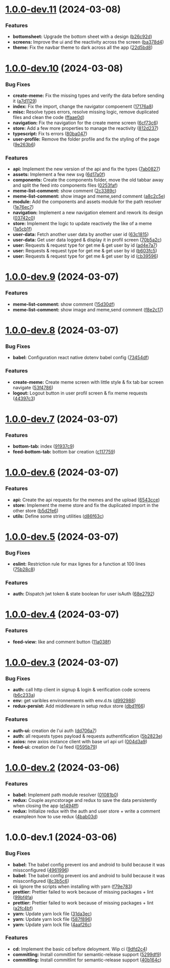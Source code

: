 # [1.0.0-dev.11](https://github.com/Maghwyn/meme-rn-app/compare/v1.0.0-dev.10...v1.0.0-dev.11) (2024-03-08)


### Features

* **bottomsheet:** Upgrade the bottom sheet with a design ([b26c92d](https://github.com/Maghwyn/meme-rn-app/commit/b26c92d70b52985ac2f2c97def82caf53842c7c7))
* **screens:** Improve the ui and the reactivity across the screen ([ba378d4](https://github.com/Maghwyn/meme-rn-app/commit/ba378d4d7032ec2680a466cf67baef85f2f9a413))
* **theme:** Fix the navbar theme to dark across all the app ([22d5bd8](https://github.com/Maghwyn/meme-rn-app/commit/22d5bd843d45d241a4a4ca058e2f028b728fc65a))

# [1.0.0-dev.10](https://github.com/Maghwyn/meme-rn-app/compare/v1.0.0-dev.9...v1.0.0-dev.10) (2024-03-08)


### Bug Fixes

* **create-meme:** Fix the missing types and verify the data before sending it ([a7d1129](https://github.com/Maghwyn/meme-rn-app/commit/a7d11297d2bf9904ee7a471879cb421455e3863d))
* **index:** Fix the import, change the navigator compoenent ([17176a8](https://github.com/Maghwyn/meme-rn-app/commit/17176a876b7f9ee584932cef36e0ae530a4c8794))
* **misc:** Resolve types errors, resolve missing logic, remove duplicated files and clean the code ([ffaae0d](https://github.com/Maghwyn/meme-rn-app/commit/ffaae0d2f83b18ffde6ca55cfc9f75897e733b6a))
* **navigation:** Fix the navigation for the create meme screen ([6cf73c6](https://github.com/Maghwyn/meme-rn-app/commit/6cf73c6bed74458e54599b29285c8352ed5e1fa4))
* **store:** Add a few more properties to manage the reactivity ([812d237](https://github.com/Maghwyn/meme-rn-app/commit/812d237e907b35a34afb4186f8d4494ba63e4e90))
* **typescript:** Fix ts errors ([80ba047](https://github.com/Maghwyn/meme-rn-app/commit/80ba047d4928ea96800711295593182d9ae823a5))
* **user-profile:** Remove the folder profile and fix the styling of the page ([9e263b6](https://github.com/Maghwyn/meme-rn-app/commit/9e263b635d7567bdacfc329412fb3f30c6e21012))


### Features

* **api:** Implement the new version of the api and fix the types ([7ab0827](https://github.com/Maghwyn/meme-rn-app/commit/7ab08275842fede147eac9c169549e1dfe2d9d52))
* **assets:** Implement a few new svg ([6d17a0f](https://github.com/Maghwyn/meme-rn-app/commit/6d17a0f80d41dd7d7c7b7d6ecbc0e9e73285a117))
* **components:** Create the components folder, move the old tabbar away and split the feed into components files ([0253faf](https://github.com/Maghwyn/meme-rn-app/commit/0253faf9365596637867637597244489a6a93a3c))
* **meme-list-comment:** show comment ([2c3389c](https://github.com/Maghwyn/meme-rn-app/commit/2c3389c2d4f4983649ffa0c19a9bd989e95fd6b6))
* **meme-list-comment:** show image and meme,send comment ([a8c2c5e](https://github.com/Maghwyn/meme-rn-app/commit/a8c2c5e8b9d478911b68d0101e0dfb7c99219d71))
* **module:** Add the components and assets module for the path resolver ([1e76ec7](https://github.com/Maghwyn/meme-rn-app/commit/1e76ec71f764483e2ed4dd640341cf6b20b9154a))
* **navigation:** Implement a new navigation element and rework its design ([03742c0](https://github.com/Maghwyn/meme-rn-app/commit/03742c02bb3159edc9a204cfd708ef55467608c8))
* **store:** Implement the logic to update reactively the like of a meme ([1a5cb1f](https://github.com/Maghwyn/meme-rn-app/commit/1a5cb1f1e2838e1f07a001246484aae1dad79297))
* **user-data:** Fetch another user data by another user id ([63c1815](https://github.com/Maghwyn/meme-rn-app/commit/63c181575011fbc83665f2781da22abd4128f4b7))
* **user-data:** Get user data logged & display it in profil screen ([70b5a2c](https://github.com/Maghwyn/meme-rn-app/commit/70b5a2c65e586132d527ee2127c109326642d19f))
* **user:** Requests & request type for get me & get user by id ([ad4e7a7](https://github.com/Maghwyn/meme-rn-app/commit/ad4e7a7fb7746b7ba8d188db977512c9db3afcb2))
* **user:** Requests & request type for get me & get user by id ([b603fc5](https://github.com/Maghwyn/meme-rn-app/commit/b603fc58ad7d717d1f11c8b0b260af7a887ed5e9))
* **user:** Requests & request type for get me & get user by id ([cb39596](https://github.com/Maghwyn/meme-rn-app/commit/cb3959656954907ff2ea65af4faa6568040c0db1))

# [1.0.0-dev.9](https://github.com/Maghwyn/meme-rn-app/compare/v1.0.0-dev.8...v1.0.0-dev.9) (2024-03-07)


### Features

* **meme-list-comment:** show comment ([15d30df](https://github.com/Maghwyn/meme-rn-app/commit/15d30df09a2175d293cfe67ab56f9f03ba81a241))
* **meme-list-comment:** show image and meme,send comment ([f8e2c17](https://github.com/Maghwyn/meme-rn-app/commit/f8e2c1773c37885957d9c36e4cfbb4116b3aed7b))

# [1.0.0-dev.8](https://github.com/Maghwyn/meme-rn-app/compare/v1.0.0-dev.7...v1.0.0-dev.8) (2024-03-07)


### Bug Fixes

* **babel:** Configuration react native dotenv babel config ([73454df](https://github.com/Maghwyn/meme-rn-app/commit/73454dfb86f8b34cd08ac0348dc8457273054a08))


### Features

* **create-meme:** Create meme screen with little style & fix tab bar screen navigate ([53f4786](https://github.com/Maghwyn/meme-rn-app/commit/53f47869719484408f1d8d2851d8048a6ace39a9))
* **logout:** Logout button in user profil screen & fix meme requests ([44397c3](https://github.com/Maghwyn/meme-rn-app/commit/44397c375d9e4704e385b8f3824cce8419dcdc71))

# [1.0.0-dev.7](https://github.com/Maghwyn/meme-rn-app/compare/v1.0.0-dev.6...v1.0.0-dev.7) (2024-03-07)


### Features

* **bottom-tab:** index ([91937c9](https://github.com/Maghwyn/meme-rn-app/commit/91937c970a31faccee40b486bf114d5a4261ead5))
* **feed-bottom-tab:** bottom bar creation ([c117759](https://github.com/Maghwyn/meme-rn-app/commit/c1177598b9a17a25ec36b3c30452362e8b467e03))

# [1.0.0-dev.6](https://github.com/Maghwyn/meme-rn-app/compare/v1.0.0-dev.5...v1.0.0-dev.6) (2024-03-07)


### Features

* **api:** Create the api requests for the memes and the upload ([6543cce](https://github.com/Maghwyn/meme-rn-app/commit/6543ccebc4c1e12e60da8a47bca96c55ed677433))
* **store:** Implement the meme store and fix the duplicated import in the other store ([b5d2fe6](https://github.com/Maghwyn/meme-rn-app/commit/b5d2fe6416ee3ee64718c676802b7f484e2497ea))
* **utils:** Define some string utilities ([d86f63c](https://github.com/Maghwyn/meme-rn-app/commit/d86f63cab495ec8ff67791780e75f21be2b15e2e))

# [1.0.0-dev.5](https://github.com/Maghwyn/meme-rn-app/compare/v1.0.0-dev.4...v1.0.0-dev.5) (2024-03-07)


### Bug Fixes

* **eslint:** Restriction rule for max lignes for a function at 100 lines ([75b28c8](https://github.com/Maghwyn/meme-rn-app/commit/75b28c8f49df7aa5a0b32d2396e4d2e14e326337))


### Features

* **auth:** Dispatch jwt token & state boolean for user isAuth ([68e2792](https://github.com/Maghwyn/meme-rn-app/commit/68e27928abb6f1ca976004fa1b4d06b3835b1b85))

# [1.0.0-dev.4](https://github.com/Maghwyn/meme-rn-app/compare/v1.0.0-dev.3...v1.0.0-dev.4) (2024-03-07)


### Features

* **feed-view:** like and comment button ([11a038f](https://github.com/Maghwyn/meme-rn-app/commit/11a038f6c12f6a3e0c3df1be7bfad49770231883))

# [1.0.0-dev.3](https://github.com/Maghwyn/meme-rn-app/compare/v1.0.0-dev.2...v1.0.0-dev.3) (2024-03-07)


### Bug Fixes

* **auth:** call http client in signup & login & verification code screens ([b6c233a](https://github.com/Maghwyn/meme-rn-app/commit/b6c233abe311b57f042ca61dbde591c2d0855eee))
* **env:** get varibles environnements with env.d.ts ([d992988](https://github.com/Maghwyn/meme-rn-app/commit/d9929884280e76b80c79ac14f9fc6a74ec5ed274))
* **redux-persist:** Add middleware in setup redux store ([dbd1f66](https://github.com/Maghwyn/meme-rn-app/commit/dbd1f668cd3932be166398f9e6c87395d9354edc))


### Features

* **auth-ui:** creation de l'ui auth ([dd706a7](https://github.com/Maghwyn/meme-rn-app/commit/dd706a778e76b0c4b507b4dc2329f40b3a8aee79))
* **auth:** all requests types payload & requests authentification ([5b2823e](https://github.com/Maghwyn/meme-rn-app/commit/5b2823ec50608b6720af6527992e38b587f65085))
* **axios:** new axios instance client with base url api url ([004d3a9](https://github.com/Maghwyn/meme-rn-app/commit/004d3a96e0de54603c9ecac89a0877f631a9028b))
* **feed-ui:** creation de l'ui feed ([0595b79](https://github.com/Maghwyn/meme-rn-app/commit/0595b79ac57e354a153b78ca372f35ae75e031c6))

# [1.0.0-dev.2](https://github.com/Maghwyn/meme-rn-app/compare/v1.0.0-dev.1...v1.0.0-dev.2) (2024-03-06)

### Features

-   **babel:** Implement path module resolver ([01081b0](https://github.com/Maghwyn/meme-rn-app/commit/01081b03d1b29296715d973f32fa9306885d506a))
-   **redux:** Couple asyncstorage and redux to save the data persistently when closing the app ([e1494ff](https://github.com/Maghwyn/meme-rn-app/commit/e1494ff543a2447c636d03cae2775d4ea71c1a57))
-   **redux:** Initialize redux with the auth and user store + write a comment exampleon how to use redux ([4bab03d](https://github.com/Maghwyn/meme-rn-app/commit/4bab03dd759be1f341e31dec3c38138b289393c5))

# 1.0.0-dev.1 (2024-03-06)

### Bug Fixes

-   **babel:** The babel config prevent ios and android to build because it was missconfigured ([4961996](https://github.com/Maghwyn/meme-rn-app/commit/4961996fe04a73b6740b3402c88f4edb98ace7e5))
-   **babel:** The babel config prevent ios and android to build because it was missconfigured ([8c3b5c6](https://github.com/Maghwyn/meme-rn-app/commit/8c3b5c6784ead53311e3f73dea37e8dcae990ffa))
-   **ci:** Ignore the scripts when installing with yarn ([f79e783](https://github.com/Maghwyn/meme-rn-app/commit/f79e783d1f835f3253e7fbc6aa3997b563853dbc))
-   **prettier:** Prettier failed to work because of missing packages + lint ([99bf4fa](https://github.com/Maghwyn/meme-rn-app/commit/99bf4fa97be7ef6daa966a188cab1faafab30a8a))
-   **prettier:** Prettier failed to work because of missing packages + lint ([a2fc4bf](https://github.com/Maghwyn/meme-rn-app/commit/a2fc4bf497bcd106b945d58ecf347bf3ceeeaac6))
-   **yarn:** Update yarn lock file ([31da3ec](https://github.com/Maghwyn/meme-rn-app/commit/31da3ec72a98a39dbb6a851ace9d0ccfc52144eb))
-   **yarn:** Update yarn lock file ([587f896](https://github.com/Maghwyn/meme-rn-app/commit/587f896caee168437fb66a8eb8682a822bf0edcf))
-   **yarn:** Update yarn lock file ([4aaf26c](https://github.com/Maghwyn/meme-rn-app/commit/4aaf26c9499a6c0c0acbea5c27a8c9d2b257ac66))

### Features

-   **cd:** Implement the basic cd before deloyment. Wip ci ([9dfd2c4](https://github.com/Maghwyn/meme-rn-app/commit/9dfd2c439a2c21529ea25be81541ec71517dbc99))
-   **commitling:** Install commitlint for semantic-release support ([5299df9](https://github.com/Maghwyn/meme-rn-app/commit/5299df9e3c038f81736bbcd7edb3b6597e2b53af))
-   **commitling:** Install commitlint for semantic-release support ([40b164c](https://github.com/Maghwyn/meme-rn-app/commit/40b164c685132f5b909c338d2455df8dfef95d6a))
